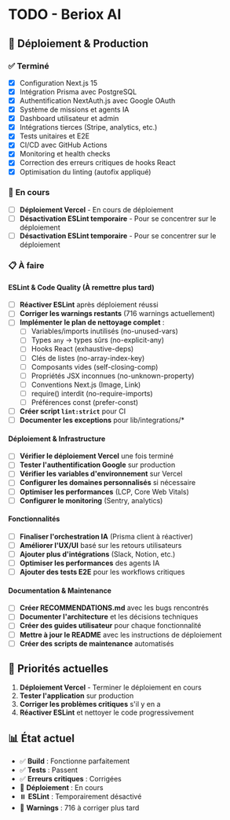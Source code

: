 # TODO - Beriox AI

## 🚀 **Déploiement & Production**

### ✅ **Terminé**
- [x] Configuration Next.js 15
- [x] Intégration Prisma avec PostgreSQL
- [x] Authentification NextAuth.js avec Google OAuth
- [x] Système de missions et agents IA
- [x] Dashboard utilisateur et admin
- [x] Intégrations tierces (Stripe, analytics, etc.)
- [x] Tests unitaires et E2E
- [x] CI/CD avec GitHub Actions
- [x] Monitoring et health checks
- [x] Correction des erreurs critiques de hooks React
- [x] Optimisation du linting (autofix appliqué)

### 🔄 **En cours**
- [ ] **Déploiement Vercel** - En cours de déploiement
- [ ] **Désactivation ESLint temporaire** - Pour se concentrer sur le déploiement
- [ ] **Désactivation ESLint temporaire** - Pour se concentrer sur le déploiement

### 📋 **À faire**

#### **ESLint & Code Quality (À remettre plus tard)**
- [ ] **Réactiver ESLint** après déploiement réussi
- [ ] **Corriger les warnings restants** (716 warnings actuellement)
- [ ] **Implémenter le plan de nettoyage complet** :
  - [ ] Variables/imports inutilisés (no-unused-vars)
  - [ ] Types `any` → types sûrs (no-explicit-any)
  - [ ] Hooks React (exhaustive-deps)
  - [ ] Clés de listes (no-array-index-key)
  - [ ] Composants vides (self-closing-comp)
  - [ ] Propriétés JSX inconnues (no-unknown-property)
  - [ ] Conventions Next.js (Image, Link)
  - [ ] require() interdit (no-require-imports)
  - [ ] Préférences const (prefer-const)
- [ ] **Créer script `lint:strict`** pour CI
- [ ] **Documenter les exceptions** pour lib/integrations/*

#### **Déploiement & Infrastructure**
- [ ] **Vérifier le déploiement Vercel** une fois terminé
- [ ] **Tester l'authentification Google** sur production
- [ ] **Vérifier les variables d'environnement** sur Vercel
- [ ] **Configurer les domaines personnalisés** si nécessaire
- [ ] **Optimiser les performances** (LCP, Core Web Vitals)
- [ ] **Configurer le monitoring** (Sentry, analytics)

#### **Fonctionnalités**
- [ ] **Finaliser l'orchestration IA** (Prisma client à réactiver)
- [ ] **Améliorer l'UX/UI** basé sur les retours utilisateurs
- [ ] **Ajouter plus d'intégrations** (Slack, Notion, etc.)
- [ ] **Optimiser les performances** des agents IA
- [ ] **Ajouter des tests E2E** pour les workflows critiques

#### **Documentation & Maintenance**
- [ ] **Créer RECOMMENDATIONS.md** avec les bugs rencontrés
- [ ] **Documenter l'architecture** et les décisions techniques
- [ ] **Créer des guides utilisateur** pour chaque fonctionnalité
- [ ] **Mettre à jour le README** avec les instructions de déploiement
- [ ] **Créer des scripts de maintenance** automatisés

## 🎯 **Priorités actuelles**
1. **Déploiement Vercel** - Terminer le déploiement en cours
2. **Tester l'application** sur production
3. **Corriger les problèmes critiques** s'il y en a
4. **Réactiver ESLint** et nettoyer le code progressivement

## 📊 **État actuel**
- ✅ **Build** : Fonctionne parfaitement
- ✅ **Tests** : Passent
- ✅ **Erreurs critiques** : Corrigées
- 🔄 **Déploiement** : En cours
- ⏸️ **ESLint** : Temporairement désactivé
- 📝 **Warnings** : 716 à corriger plus tard

